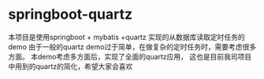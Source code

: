 # springboot-quartz
本项目是使用springboot + mybatis +quartz 实现的从数据库读取定时任务的demo
由于一般的quartz demo过于简单，在做复杂的定时任务时，需要考虑很多方面。
本demo考虑多方面后，实现了全面的quartz应用，
这也是目前我司项目中用到的quartz的简化，希望大家会喜欢
